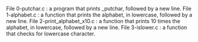 File 0-putchar.c : a program that prints _putchar, followed by a new line.
File 1-alphabet.c : a function that prints the alphabet, in lowercase, followed by a new line.
File 2-print_alphabet_x10.c : a function that prints 10 times the alphabet, in lowercase, followed by a new line.
File 3-islower.c : a function that checks for lowercase character. 
